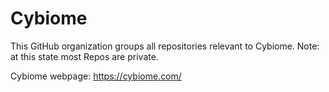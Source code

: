 # Cybiome

This GitHub organization groups all repositories relevant to Cybiome. Note: at this state most Repos are private.

Cybiome webpage: https://cybiome.com/
